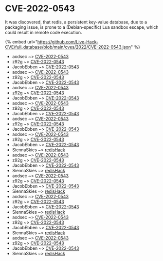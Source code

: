 # CVE-2022-0543

It was discovered, that redis, a persistent key-value database, due to a packaging issue, is prone to a (Debian-specific) Lua sandbox escape, which could result in remote code execution.

{% embed url="https://github.com/Live-Hack-CVE/full_database/blob/main/cves/2022/CVE-2022-0543.json" %}


* aodsec ~> [CVE-2022-0543](https://www.alice-snow.ru/2022/database/cve-2022-0543/cve-2022-0543-aodsec)
* z92g ~> [CVE-2022-0543](https://www.alice-snow.ru/2022/database/cve-2022-0543/cve-2022-0543-z92g)
* JacobEbben ~> [CVE-2022-0543](https://www.alice-snow.ru/2022/database/cve-2022-0543/cve-2022-0543-jacobebben)
* aodsec ~> [CVE-2022-0543](https://www.alice-snow.ru/2022/database/cve-2022-0543/cve-2022-0543-aodsec)
* z92g ~> [CVE-2022-0543](https://www.alice-snow.ru/2022/database/cve-2022-0543/cve-2022-0543-z92g)
* JacobEbben ~> [CVE-2022-0543](https://www.alice-snow.ru/2022/database/cve-2022-0543/cve-2022-0543-jacobebben)
* aodsec ~> [CVE-2022-0543](https://www.alice-snow.ru/2022/database/cve-2022-0543/cve-2022-0543-aodsec)
* z92g ~> [CVE-2022-0543](https://www.alice-snow.ru/2022/database/cve-2022-0543/cve-2022-0543-z92g)
* JacobEbben ~> [CVE-2022-0543](https://www.alice-snow.ru/2022/database/cve-2022-0543/cve-2022-0543-jacobebben)
* aodsec ~> [CVE-2022-0543](https://www.alice-snow.ru/2022/database/cve-2022-0543/cve-2022-0543-aodsec)
* z92g ~> [CVE-2022-0543](https://www.alice-snow.ru/2022/database/cve-2022-0543/cve-2022-0543-z92g)
* JacobEbben ~> [CVE-2022-0543](https://www.alice-snow.ru/2022/database/cve-2022-0543/cve-2022-0543-jacobebben)
* aodsec ~> [CVE-2022-0543](https://www.alice-snow.ru/2022/database/cve-2022-0543/cve-2022-0543-aodsec)
* z92g ~> [CVE-2022-0543](https://www.alice-snow.ru/2022/database/cve-2022-0543/cve-2022-0543-z92g)
* JacobEbben ~> [CVE-2022-0543](https://www.alice-snow.ru/2022/database/cve-2022-0543/cve-2022-0543-jacobebben)
* aodsec ~> [CVE-2022-0543](https://www.alice-snow.ru/2022/database/cve-2022-0543/cve-2022-0543-aodsec)
* z92g ~> [CVE-2022-0543](https://www.alice-snow.ru/2022/database/cve-2022-0543/cve-2022-0543-z92g)
* JacobEbben ~> [CVE-2022-0543](https://www.alice-snow.ru/2022/database/cve-2022-0543/cve-2022-0543-jacobebben)
* SiennaSkies ~> [redisHack](https://www.alice-snow.ru/2022/database/cve-2022-0543/redishack-siennaskies)
* aodsec ~> [CVE-2022-0543](https://www.alice-snow.ru/2022/database/cve-2022-0543/cve-2022-0543-aodsec)
* z92g ~> [CVE-2022-0543](https://www.alice-snow.ru/2022/database/cve-2022-0543/cve-2022-0543-z92g)
* JacobEbben ~> [CVE-2022-0543](https://www.alice-snow.ru/2022/database/cve-2022-0543/cve-2022-0543-jacobebben)
* SiennaSkies ~> [redisHack](https://www.alice-snow.ru/2022/database/cve-2022-0543/redishack-siennaskies)
* aodsec ~> [CVE-2022-0543](https://www.alice-snow.ru/2022/database/cve-2022-0543/cve-2022-0543-aodsec)
* z92g ~> [CVE-2022-0543](https://www.alice-snow.ru/2022/database/cve-2022-0543/cve-2022-0543-z92g)
* JacobEbben ~> [CVE-2022-0543](https://www.alice-snow.ru/2022/database/cve-2022-0543/cve-2022-0543-jacobebben)
* SiennaSkies ~> [redisHack](https://www.alice-snow.ru/2022/database/cve-2022-0543/redishack-siennaskies)
* aodsec ~> [CVE-2022-0543](https://www.alice-snow.ru/2022/database/cve-2022-0543/cve-2022-0543-aodsec)
* z92g ~> [CVE-2022-0543](https://www.alice-snow.ru/2022/database/cve-2022-0543/cve-2022-0543-z92g)
* JacobEbben ~> [CVE-2022-0543](https://www.alice-snow.ru/2022/database/cve-2022-0543/cve-2022-0543-jacobebben)
* SiennaSkies ~> [redisHack](https://www.alice-snow.ru/2022/database/cve-2022-0543/redishack-siennaskies)
* aodsec ~> [CVE-2022-0543](https://www.alice-snow.ru/2022/database/cve-2022-0543/cve-2022-0543-aodsec)
* z92g ~> [CVE-2022-0543](https://www.alice-snow.ru/2022/database/cve-2022-0543/cve-2022-0543-z92g)
* JacobEbben ~> [CVE-2022-0543](https://www.alice-snow.ru/2022/database/cve-2022-0543/cve-2022-0543-jacobebben)
* SiennaSkies ~> [redisHack](https://www.alice-snow.ru/2022/database/cve-2022-0543/redishack-siennaskies)
* aodsec ~> [CVE-2022-0543](https://www.alice-snow.ru/2022/database/cve-2022-0543/cve-2022-0543-aodsec)
* z92g ~> [CVE-2022-0543](https://www.alice-snow.ru/2022/database/cve-2022-0543/cve-2022-0543-z92g)
* JacobEbben ~> [CVE-2022-0543](https://www.alice-snow.ru/2022/database/cve-2022-0543/cve-2022-0543-jacobebben)
* SiennaSkies ~> [redisHack](https://www.alice-snow.ru/2022/database/cve-2022-0543/redishack-siennaskies)